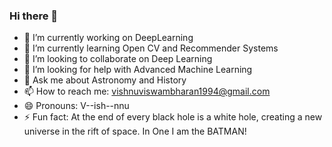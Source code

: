 ### Hi there 👋

- 🔭 I’m currently working on DeepLearning
- 🌱 I’m currently learning Open CV and Recommender Systems
- 👯 I’m looking to collaborate on Deep Learning
- 🤔 I’m looking for help with Advanced Machine Learning
- 💬 Ask me about Astronomy and History
- 📫 How to reach me: vishnuviswambharan1994@gmail.com
- 😄 Pronouns: V--ish--nnu
- ⚡ Fun fact: At the end of every black hole is a white hole, creating a new universe in the rift of space. In One I am the BATMAN!

